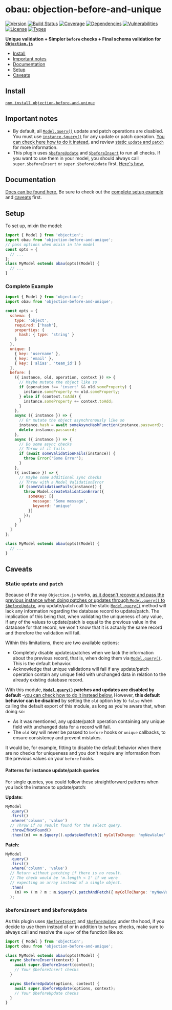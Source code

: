 # **obau:** objection-before-and-unique

[![Version](https://img.shields.io/npm/v/objection-before-and-unique.svg)](https://www.npmjs.com/package/objection-before-and-unique)
[![Build Status](https://img.shields.io/travis/rafamel/objection-before-and-unique.svg)](https://travis-ci.org/rafamel/objection-before-and-unique)
[![Coverage](https://img.shields.io/coveralls/rafamel/objection-before-and-unique.svg)](https://coveralls.io/github/rafamel/objection-before-and-unique)
[![Dependencies](https://img.shields.io/david/rafamel/objection-before-and-unique.svg)](https://david-dm.org/rafamel/objection-before-and-unique)
[![Vulnerabilities](https://img.shields.io/snyk/vulnerabilities/npm/objection-before-and-unique.svg)](https://snyk.io/test/npm/objection-before-and-unique)
[![License](https://img.shields.io/github/license/rafamel/objection-before-and-unique.svg)](https://github.com/rafamel/objection-before-and-unique/blob/master/LICENSE)
[![Types](https://img.shields.io/npm/types/objection-before-and-unique.svg)](https://www.npmjs.com/package/objection-before-and-unique)

<!-- markdownlint-disable MD036 -->
**Unique validation + Simpler `before` checks + Final schema validation for [`Objection.js`](http://vincit.github.io/objection.js/)**
<!-- markdownlint-enable MD036 -->

* [Install](#install)
* [Important notes](#important-notes)
* [Documentation](#documentation)
* [Setup](#setup)
* [Caveats](#caveats)

## Install

[`npm install objection-before-and-unique`](https://www.npmjs.com/package/objection-before-and-unique)

## Important notes

* By default, all [`Model.query()`](http://vincit.github.io/objection.js/#query) update and patch operations are disabled. You must use [`instance.$query()`](http://vincit.github.io/objection.js/#_s_query) for any update or patch operation. [You can check here how to do it instead,](#instance-updatepatch-queries) and review [static `update` and `patch`](#static-update-and-patch) for more information.
* This plugin uses [`$beforeUpdate`](http://vincit.github.io/objection.js/#_s_beforeupdate) and [`$beforeInsert`](http://vincit.github.io/objection.js/#_s_beforeinsert) to run all checks. If you want to use them in your model, you should always call `super.$beforeInsert` or `super.$beforeUpdate` first. [Here's how.](#beforeinsert-and-beforeupdate)

## Documentation

[Docs can be found here.](https://rafamel.github.io/objection-before-and-unique/) Be sure to check out the [complete setup example](#complete-example) and [caveats](#caveats) first.

## Setup

To set up, mixin the model:

```javascript
import { Model } from 'objection';
import obau from 'objection-before-and-unique';
// pass options when mixin in the model
const opts = {
  // ...
};
class MyModel extends obau(opts)(Model) {
  // ...
}
```

### Complete Example

```javascript
import { Model } from 'objection';
import obau from 'objection-before-and-unique';

const opts = {
  schema: {
    type: 'object',
    required: ['hash'],
    properties: {
      hash: { type: 'string' }
    }
  },
  unique: [
    { key: 'username' },
    { key: 'email' },
    { key: ['alias', 'team_id'] }
  ],
  before: [
    ({ instance, old, operation, context }) => {
      // Maybe mutate the object like so
      if (operation !== 'insert' && old.someProperty) {
        instance.someProperty += old.someProperty;
      } else if (context.toAdd) {
        instance.someProperty += context.toAdd;
      }
    },
    async ({ instance }) => {
      // Or mutate the object asynchronously like so
      instance.hash = await someAsyncHashFunction(instance.password);
      delete instance.password;
    },
    async ({ instance }) => {
      // Do some async checks
      // Throw if it fails
      if (await someValidationFails(instance)) {
        throw Error('Some Error');
      }
    },
    ({ instance }) => {
      // Maybe some additional sync checks
      // Throw with a Model ValidationError
      if (someValidationFails(instance)) {
        throw Model.createValidationError({
          someKey: [{
            message: 'Some message',
            keyword: 'unique'
          }]
        });
      }
    }
  ]
};

class MyModel extends obau(opts)(Model) {
  // ...
}
```

## Caveats

### Static `update` and `patch`

Because of the way `Objection.js` works, [as it doesn't recover and pass the previous instance when doing patches or updates through `Model.query()` to `$beforeUpdate`](http://vincit.github.io/objection.js/#_s_beforeupdate), any update/patch call to the static [`Model.query()`](http://vincit.github.io/objection.js/#query) method will lack any information regarding the database record to update/patch. The implication of this being that, when validating the uniqueness of any value, if any of the values to update/patch is equal to the previous value in the database for that record, we won't know that it is actually the same record and therefore the validation will fail.

Within this limitations, there are two available options:

* Completely disable updates/patches when we lack the information about the previous record, that is, when doing them via [`Model.query()`](http://vincit.github.io/objection.js/#query). This is the default behavior.
* Acknowledge that unique validations will fail if any update/patch operation contain any unique field with unchanged data in relation to the already existing database record.

With this module, **[`Model.query()`](http://vincit.github.io/objection.js/#query) patches and updates are disabled by default** -[you can check how to do it instead below.](#patterns-for-instance-updatepatch-queries) However, **this default behavior can be disabled** by setting the `old` option key to `false` when calling the default export of this module, as long as you're aware that, when doing so:

* As it was mentioned, any update/patch operation containing any unique field with unchanged data for a record will fail.
* The `old` key will never be passed to `before` hooks or `unique` callbacks, to ensure consistency and prevent mistakes.

It would be, for example, fitting to disable the default behavior when there are no checks for uniqueness and you don't require any information from the previous values on your `before` hooks.

#### Patterns for instance update/patch queries

For single queries, you could follow these straightforward patterns when you lack the instance to update/patch:

**Update:**

```javascript
MyModel
  .query()
  .first()
  .where('column', 'value')
  // Throw if no result found for the select query.
  .throwIfNotFound()
  .then((m) => m.$query().updateAndFetch({ myColToChange: 'myNewValue' }));
```

**Patch:**

```javascript
MyModel
  .query()
  .first()
  .where('column', 'value')
  // Return without patching if there is no result.
  // The check would be 'm.length < 1' if we were
  // expecting an array instead of a single object.
  .then(
    (m) => (!m ? m : m.$query().patchAndFetch({ myColToChange: 'myNewValue' }))
  );
```

### `$beforeInsert` and `$beforeUpdate`

As this plugin uses [`$beforeInsert`](http://vincit.github.io/objection.js/#_s_beforeinsert) and [`$beforeUpdate`](http://vincit.github.io/objection.js/#_s_beforeupdate) under the hood, if you decide to use them instead of or in addition to `before` checks, make sure to always call and resolve the `super` of the function like so:

```javascript
import { Model } from 'objection';
import obau from 'objection-before-and-unique';

class MyModel extends obau(opts)(Model) {
  async $beforeInsert(context) {
    await super.$beforeInsert(context);
    // Your $beforeInsert checks
  }

  async $beforeUpdate(options, context) {
    await super.$beforeUpdate(options, context);
    // Your $beforeUpdate checks
  }
}
```